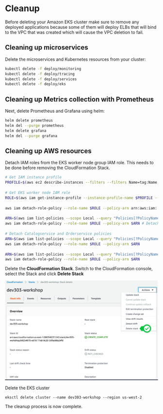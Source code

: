 # Cleanup

Before deleting your Amazon EKS cluster make sure to remove any deployed applications because some of them will deploy ELBs that will bind to the VPC that was created which will cause the VPC deletion to fail.

## Cleaning up microservices

Delete the microservices and Kubernetes resources from your cluster:

```bash
kubectl delete -f deploy/monitoring
kubectl delete -f deploy/tracing
kubectl delete -f deploy/services
kubectl delete -f deploy/eks
```

## Cleaning up Metrics collection with Prometheus

Next, delete Prometheus and Grafana using helm:

```bash
helm delete prometheus
helm del --purge prometheus
helm delete grafana
helm del --purge grafana
```

## Cleaning up AWS resources

Detach IAM roles from the EKS worker node group IAM role. This needs to be done before removing the CloudFormation Stack.

```bash
# Get IAM instance profile
PROFILE=$(aws ec2 describe-instances --filters --filters Name=tag:Name,Values=dev303-workshop-0-Node --query 'Reservations[0].Instances[0].IamInstanceProfile.Arn' --output text | cut -d '/' -f 2)

# Get EKS worker node IAM role
ROLE=$(aws iam get-instance-profile --instance-profile-name $PROFILE --query "InstanceProfile.Roles[0].RoleName" --output text)

aws iam detach-role-policy --role-name $ROLE --policy-arn arn:aws:iam::aws:policy/AWSXRayDaemonWriteAccess # Detach X-Ray policy

ARN=$(aws iam list-policies --scope Local --query "Policies[?PolicyName=='Fluentd-Policy'].Arn" --output text)
aws iam detach-role-policy --role-name $ROLE --policy-arn $ARN # Detach Fluentd policy

# Detach Catalogservice and Orderservice policies
ARN=$(aws iam list-policies --scope Local --query "Policies[?PolicyName=='CatalogserviceDDB-Policy'].Arn" --output text)
aws iam detach-role-policy --role-name $ROLE --policy-arn $ARN

ARN=$(aws iam list-policies --scope Local --query "Policies[?PolicyName=='OrderserviceSQS-Policy'].Arn" --output text)
aws iam detach-role-policy --role-name $ROLE --policy-arn $ARN
```

Delete the **CloudFormation Stack**. Switch to the CloudFormation console, select the Stack and click **Delete Stack**

![cfn-deletestack](images/cfn-deletestack.png)

Delete the EKS cluster

```
eksctl delete cluster --name dev303-workshop --region us-west-2
```

The cleanup process is now complete.